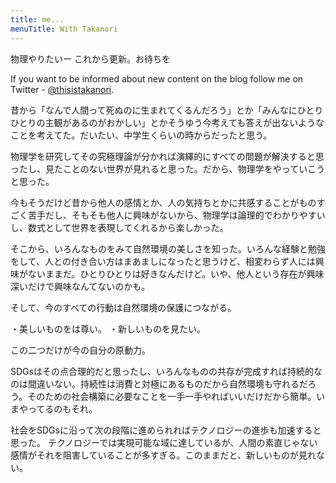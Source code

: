 ```yaml
---
title: me...
menuTitle: With Takanori
---
```



物理やりたいー
これから更新。お待ちを


If you want to be informed about new content on the blog follow me on Twitter - [@thisistakanori](https://twitter.com/thisistakanori).




昔から「なんで人間って死ぬのに生まれてくるんだろう」とか「みんなにひとりひとりの主観があるのがおかしい」とかそうゆう今考えても答えが出ないようなことを考えてた。だいたい、中学生くらいの時からだったと思う。

物理学を研究してその究極理論が分かれば演繹的にすべての問題が解決すると思ったし、見たことのない世界が見れると思った。だから、物理学をやっていこうと思った。

今もそうだけど昔から他人の感情とか、人の気持ちとかに共感することがものすごく苦手だし、そもそも他人に興味がないから、物理学は論理的でわかりやすいし、数式として世界を表現してくれるから楽しかった。

そこから、いろんなものをみて自然環境の美しさを知った。いろんな経験と勉強をして、人との付き合い方はまあましになったと思うけど、相変わらず人には興味がないままだ。ひとりひとりは好きなんだけど。いや、他人という存在が興味深いだけで興味なんてないのかも。

そして、今のすべての行動は自然環境の保護につながる。

・美しいものをは尊い。
・新しいものを見たい。

この二つだけが今の自分の原動力。

SDGsはその点合理的だと思ったし、いろんなものの共存が完成すれば持続的なのは間違いない。持続性は消費と対極にあるものだから自然環境も守れるだろう。そのための社会構築に必要なことを一手一手やればいいだけだから簡単。いまやってるのもそれ。

社会をSDGsに沿って次の段階に進められればテクノロジーの進歩も加速すると思った。
テクノロジーでは実現可能な域に達しているが、人間の素直じゃない感情がそれを阻害していることが多すぎる。このままだと、新しいものが見れない。
